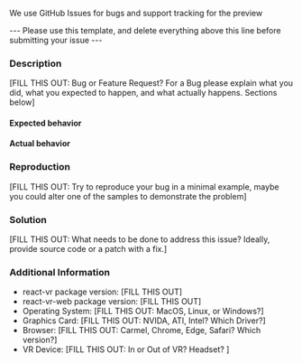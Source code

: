 We use GitHub Issues for bugs and support tracking for the preview

--- Please use this template, and delete everything above this line before submitting your issue ---

### Description

[FILL THIS OUT: Bug or Feature Request? For a Bug please explain what you did, what you expected to happen, and what actually happens. Sections below]

#### Expected behavior

#### Actual behavior

### Reproduction

[FILL THIS OUT: Try to reproduce your bug in a minimal example, maybe you could alter one of the samples to demonstrate the problem]

### Solution

[FILL THIS OUT: What needs to be done to address this issue? Ideally, provide source code or a patch with a fix.]

### Additional Information

* react-vr package version: [FILL THIS OUT]
* react-vr-web package version: [FILL THIS OUT]
* Operating System: [FILL THIS OUT: MacOS, Linux, or Windows?]
* Graphics Card: [FILL THIS OUT: NVIDA, ATI, Intel? Which Driver?]
* Browser: [FILL THIS OUT: Carmel, Chrome, Edge, Safari? Which version?]
* VR Device: [FILL THIS OUT: In or Out of VR? Headset? ]
